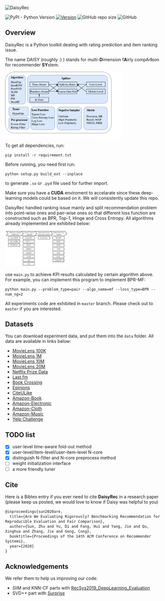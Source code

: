 ![DaisyRec](pics/logo.png)

![PyPI - Python Version](https://img.shields.io/pypi/pyversions/scikit-daisy) [![Version](https://img.shields.io/badge/version-v1.1.2-orange)](https://github.com/AmazingDD/daisyRec) ![GitHub repo size](https://img.shields.io/github/repo-size/amazingdd/daisyrec) ![GitHub](https://img.shields.io/github/license/amazingdd/daisyrec)

## Overview

<!-- ![daisyRec's structure](pics/structure.png) -->

DaisyRec is a Python toolkit dealing with rating prediction and item ranking issue.

The name DAISY (roughly :) ) stands for multi-**D**imension f**A**irly compAr**I**son for recommender **SY**stem.

<img src="pics/DiasyRec.png" align="center" width="75%" style="margin: 0 auto">

To get all dependencies, run:

    pip install -r requirement.txt

Before running, you need first run: 

    python setup.py build_ext --inplace

to generate `.so` or `.pyd` file used for further import.

Make sure you have a **CUDA** enviroment to accelarate since these deep-learning models could be based on it. We will consistently update this repo.

DaisyRec handled ranking issue mainly and split recommendation problem into point-wise ones and pair-wise ones so that different loss function are constructed such as BPR, Top-1, Hinge and Cross Entropy. All algorithms already implemented are exhibited below:

<img src="pics/algos.png" width="40%" height="30%" style="margin: auto; cursor:default" />

use `main.py` to achieve KPI results calculated by certain algorithm above. For example, you can implement this program to implement BPR-MF:

    python main.py --problem_type=pair --algo_name=mf --loss_type=BPR --num_ng=2

All experiments code are exhibited in `master` branch. Please check out to `master` if you are interested.

## Datasets

You can download experiment data, and put them into the `data` folder.
All data are available in links below: 

  - [MovieLens 100K](https://grouplens.org/datasets/movielens/100k/)
  - [MovieLens 1M](https://grouplens.org/datasets/movielens/1m/)
  - [MovieLens 10M](https://grouplens.org/datasets/movielens/10m/)
  - [MovieLens 20M](https://grouplens.org/datasets/movielens/20m/)
  - [Netflix Prize Data](https://archive.org/download/nf_prize_dataset.tar)
  - [Last.fm](https://grouplens.org/datasets/hetrec-2011/)
  - [Book Crossing](https://grouplens.org/datasets/book-crossing/)
  - [Epinions](http://www.cse.msu.edu/~tangjili/trust.html)
  - [CiteULike](https://github.com/js05212/citeulike-a)
  - [Amazon-Book](http://snap.stanford.edu/data/amazon/productGraph/categoryFiles/ratings_Books.csv)
  - [Amazon-Electronic](http://snap.stanford.edu/data/amazon/productGraph/categoryFiles/ratings_Electronics.csv)
  - [Amazon-Cloth](http://snap.stanford.edu/data/amazon/productGraph/categoryFiles/ratings_Clothing_Shoes_and_Jewelry.csv)
  - [Amazon-Music](http://snap.stanford.edu/data/amazon/productGraph/categoryFiles/ratings_Digital_Music.csv)
  - [Yelp Challenge](https://kaggle.com/yelp-dataset/yelp-dataset)

## TODO list

- [x] user-level time-aware fold-out method
- [x] user-level/item-level/user-item-level N-core
- [x] distinguish N-filter and N-core preprocess method
- [ ] weight initialization interface
- [ ] a more friendly tuner

## Cite

Here is a Bibtex entry if you ever need to cite **DaisyRec** in a research paper (please keep us posted, we would love to know if Daisy was helpful to you)

```
@inproceedings{sun2020are,
  title={Are We Evaluating Rigorously? Benchmarking Recommendation for Reproducible Evaluation and Fair Comparison},
  author={Sun, Zhu and Yu, Di and Fang, Hui and Yang, Jie and Qu, Xinghua and Zhang, Jie and Geng, Cong},
  booktitle={Proceedings of the 14th ACM Conference on Recommender Systems},
  year={2020}
}

```

## Acknowledgements

We refer them to help us improving our code:

 - SliM and KNN-CF parts with [RecSys2019_DeepLearning_Evaluation](https://github.com/MaurizioFD/RecSys2019_DeepLearning_Evaluation)
 - SVD++ part with [Surprise](https://github.com/NicolasHug/Surprise)
